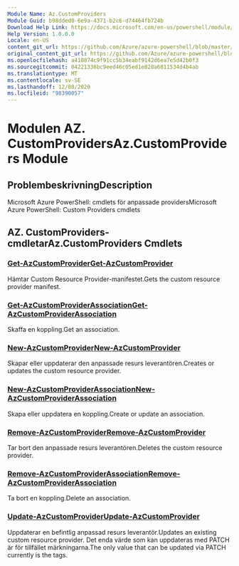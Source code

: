 ```yaml
---
Module Name: Az.CustomProviders
Module Guid: b98dded0-6e9a-4371-b2c6-d74464fb724b
Download Help Link: https://docs.microsoft.com/en-us/powershell/module/az.customproviders
Help Version: 1.0.0.0
Locale: en-US
content_git_url: https://github.com/Azure/azure-powershell/blob/master/src/CustomProviders/help/Az.CustomProviders.md
original_content_git_url: https://github.com/Azure/azure-powershell/blob/master/src/CustomProviders/help/Az.CustomProviders.md
ms.openlocfilehash: a410874c9f91cc5b34eabf9142d6ea7e5d42b0f3
ms.sourcegitcommit: 04221336bc9eed46c05ed1e828a6811534d4b4ab
ms.translationtype: MT
ms.contentlocale: sv-SE
ms.lasthandoff: 12/08/2020
ms.locfileid: "98390057"
---
```

# <span data-ttu-id="890f6-101">Modulen AZ. CustomProviders</span><span class="sxs-lookup"><span data-stu-id="890f6-101">Az.CustomProviders Module</span></span>
## <span data-ttu-id="890f6-102">Problembeskrivning</span><span class="sxs-lookup"><span data-stu-id="890f6-102">Description</span></span>
<span data-ttu-id="890f6-103">Microsoft Azure PowerShell: cmdlets för anpassade providers</span><span class="sxs-lookup"><span data-stu-id="890f6-103">Microsoft Azure PowerShell: Custom Providers cmdlets</span></span>

## <span data-ttu-id="890f6-104">AZ. CustomProviders-cmdletar</span><span class="sxs-lookup"><span data-stu-id="890f6-104">Az.CustomProviders Cmdlets</span></span>
### [<span data-ttu-id="890f6-105">Get-AzCustomProvider</span><span class="sxs-lookup"><span data-stu-id="890f6-105">Get-AzCustomProvider</span></span>](Get-AzCustomProvider.md)
<span data-ttu-id="890f6-106">Hämtar Custom Resource Provider-manifestet.</span><span class="sxs-lookup"><span data-stu-id="890f6-106">Gets the custom resource provider manifest.</span></span>

### [<span data-ttu-id="890f6-107">Get-AzCustomProviderAssociation</span><span class="sxs-lookup"><span data-stu-id="890f6-107">Get-AzCustomProviderAssociation</span></span>](Get-AzCustomProviderAssociation.md)
<span data-ttu-id="890f6-108">Skaffa en koppling.</span><span class="sxs-lookup"><span data-stu-id="890f6-108">Get an association.</span></span>

### [<span data-ttu-id="890f6-109">New-AzCustomProvider</span><span class="sxs-lookup"><span data-stu-id="890f6-109">New-AzCustomProvider</span></span>](New-AzCustomProvider.md)
<span data-ttu-id="890f6-110">Skapar eller uppdaterar den anpassade resurs leverantören.</span><span class="sxs-lookup"><span data-stu-id="890f6-110">Creates or updates the custom resource provider.</span></span>

### [<span data-ttu-id="890f6-111">New-AzCustomProviderAssociation</span><span class="sxs-lookup"><span data-stu-id="890f6-111">New-AzCustomProviderAssociation</span></span>](New-AzCustomProviderAssociation.md)
<span data-ttu-id="890f6-112">Skapa eller uppdatera en koppling.</span><span class="sxs-lookup"><span data-stu-id="890f6-112">Create or update an association.</span></span>

### [<span data-ttu-id="890f6-113">Remove-AzCustomProvider</span><span class="sxs-lookup"><span data-stu-id="890f6-113">Remove-AzCustomProvider</span></span>](Remove-AzCustomProvider.md)
<span data-ttu-id="890f6-114">Tar bort den anpassade resurs leverantören.</span><span class="sxs-lookup"><span data-stu-id="890f6-114">Deletes the custom resource provider.</span></span>

### [<span data-ttu-id="890f6-115">Remove-AzCustomProviderAssociation</span><span class="sxs-lookup"><span data-stu-id="890f6-115">Remove-AzCustomProviderAssociation</span></span>](Remove-AzCustomProviderAssociation.md)
<span data-ttu-id="890f6-116">Ta bort en koppling.</span><span class="sxs-lookup"><span data-stu-id="890f6-116">Delete an association.</span></span>

### [<span data-ttu-id="890f6-117">Update-AzCustomProvider</span><span class="sxs-lookup"><span data-stu-id="890f6-117">Update-AzCustomProvider</span></span>](Update-AzCustomProvider.md)
<span data-ttu-id="890f6-118">Uppdaterar en befintlig anpassad resurs leverantör.</span><span class="sxs-lookup"><span data-stu-id="890f6-118">Updates an existing custom resource provider.</span></span>
<span data-ttu-id="890f6-119">Det enda värde som kan uppdateras med PATCH är för tillfället märkningarna.</span><span class="sxs-lookup"><span data-stu-id="890f6-119">The only value that can be updated via PATCH currently is the tags.</span></span>

